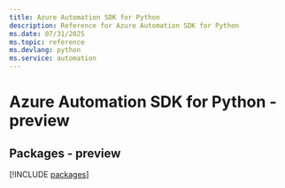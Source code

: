 ```yaml
---
title: Azure Automation SDK for Python
description: Reference for Azure Automation SDK for Python
ms.date: 07/31/2025
ms.topic: reference
ms.devlang: python
ms.service: automation
---
```

# Azure Automation SDK for Python - preview
## Packages - preview
[!INCLUDE [packages](automation-index.md)]